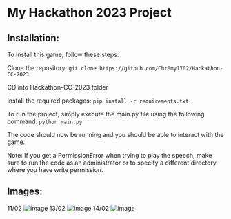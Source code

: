 # My Hackathon 2023 Project


## Installation:
To install this game, follow these steps:

Clone the repository: ```git clone https://github.com/Chr0my1702/Hackathon-CC-2023```

CD into Hackathon-CC-2023 folder

Install the required packages: ```pip install -r requirements.txt```

To run the project, simply execute the main.py file using the following command: `python main.py`

The code should now be running and you should be able to interact with the game.

Note: If you get a PermissionError when trying to play the speech, make sure to run the code as an administrator or to specify a different directory where you have write permission.




## Images:
11/02
![image](https://user-images.githubusercontent.com/49107678/218856958-cc1a219d-fee8-4670-a6cc-19fcb5cdfdf2.png)
13/02
![image](https://user-images.githubusercontent.com/49107678/218781097-42a8888c-3f42-498f-bafe-3e949a299b24.png)
14/02
![image](https://user-images.githubusercontent.com/49107678/218857225-86b98c64-644a-43e9-8f5d-0219aafdea96.png)
